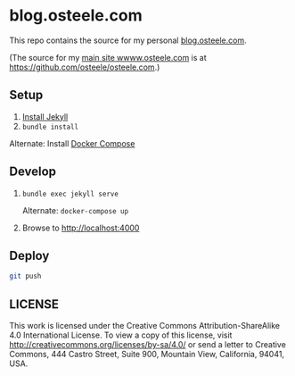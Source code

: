 # blog.osteele.com

This repo contains the source for my personal [blog.osteele.com](blog.osteele.com).

(The source for my [main site wwww.osteele.com](wwww.osteele.com) is at <https://github.com/osteele/osteele.com>.)

## Setup

1. [Install Jekyll](https://jekyllrb.com/docs/installation/)
2. `bundle install`

Alternate: Install [Docker Compose](https://docs.docker.com/compose/install/)

## Develop

1. `bundle exec jekyll serve`

    Alternate: `docker-compose up`
2. Browse to <http://localhost:4000>

## Deploy

```bash
git push
```

## LICENSE

This work is licensed under the Creative Commons Attribution-ShareAlike 4.0 International License.
To view a copy of this license, visit <http://creativecommons.org/licenses/by-sa/4.0/>
or send a letter to Creative Commons, 444 Castro Street, Suite 900, Mountain View, California, 94041, USA.
